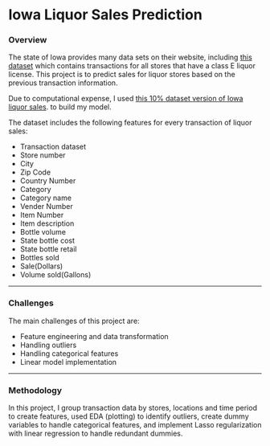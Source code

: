 # Iowa Liquor Sales Prediction

### Overview

The state of Iowa provides many data sets on their website, including [this dataset](https://www.dropbox.com/sh/pf5n5sgfgiri3i8/AACkaMeL_i_WgZ00rpxOOcysa?dl=0) which contains transactions for all stores that have a class E liquor license.
This project is to predict sales for liquor stores based on the previous transaction information.

Due to computational expense, I used [this 10% dataset version of Iowa liquor sales](https://drive.google.com/file/d/0Bx2SHQGVqWaseDB4QU9ZSVFDY2M/view?usp=sharing). to build my model.

The dataset includes the following features for every transaction of liquor sales:
* Transaction dataset
* Store number
* City
* Zip Code
* Country Number
* Category
* Category name
* Vender Number
* Item Number
* Item description
* Bottle volume
* State bottle cost
* State bottle retail
* Bottles sold
* Sale(Dollars)
* Volume sold(Gallons)

---

### Challenges

The main challenges of this project are:
* Feature engineering and data transformation
* Handling outliers
* Handling categorical features
* Linear model implementation

---

###  Methodology

In this project, I group transaction data by stores, locations and time period to create features, used EDA (plotting) to identify outliers, create dummy variables to handle categorical features, and implement Lasso regularization with linear regression to handle redundant dummies.
